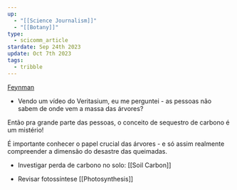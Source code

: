 ```yaml
---
up:
  - "[[Science Journalism]]"
  - "[[Botany]]"
type:
  - scicomm_article
stardate: Sep 24th 2023
update: Oct 7th 2023
tags:
  - tribble
---
```


[Feynman](https://www.youtube.com/watch?v=ifk6iuLQk28)


- Vendo um vídeo do Veritasium, eu me perguntei - as pessoas não sabem de onde vem a massa das árvores?

Então pra grande parte das pessoas, o conceito de sequestro de carbono é um mistério!

É importante conhecer o papel crucial das árvores - e só assim realmente compreender a dimensão do desastre das queimadas.

- Investigar perda de carbono no solo:
[[Soil Carbon]]

- Revisar fotossíntese
[[Photosynthesis]]